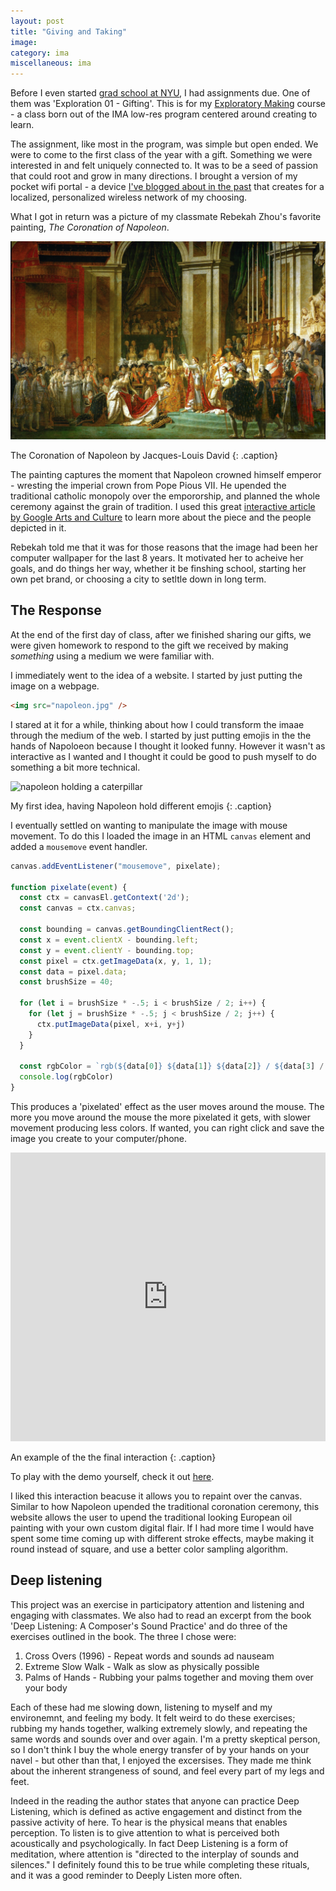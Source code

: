 ```yaml
---
layout: post
title: "Giving and Taking"
image: 
category: ima
miscellaneous: ima
---
```


Before I even started [grad school at NYU](https://itp.nyu.edu/lowres/), I had assignments due. One of them was 'Exploration 01 - Gifting'. This is for my [Exploratory Making](https://www.exploratorymaking.art/) course - a class born out of the IMA low-res program centered around creating to learn.

The assignment, like most in the program, was simple but open ended. We were to come to the first class of the year with a gift. Something we were interested in and felt uniquely connected to. It was to be a seed of passion that could root and grow in many directions. I brought a version of my pocket wifi portal - a device [I've blogged about in the past](https://leviv.cool/projects/2024/10/05/creating-a-pocket-wifi-portal.html) that creates for a localized, personalized wireless network of my choosing.

What I got in return was a picture of my classmate Rebekah Zhou's favorite painting, *The Coronation of Napoleon*.

![Napoleon](/assets/img/2025-07-11-giving-and-taking/napoleon.jpg)

The Coronation of Napoleon by Jacques-Louis David
{: .caption}

The painting captures the moment that Napoleon crowned himself emperor - wresting the imperial crown from Pope Pious VII. He upended the traditional catholic monopoly over the empororship, and planned the whole ceremony against the grain of tradition. I used this great [interactive article by Google Arts and Culture](https://artsandculture.google.com/story/story-of-a-coronation-palace-of-versailles/NgWhI7emoChPKw?hl=en) to learn more about the piece and the people depicted in it.

Rebekah told me that it was for those reasons that the image had been her computer wallpaper for the last 8 years. It motivated her to acheive her goals, and do things her way, whether it be finshing school, starting her own pet brand, or choosing a city to setltle down in long term.

## The Response

At the end of the first day of class, after we finished sharing our gifts, we were given homework to respond to the gift we received by making *something* using a medium we were familiar with.

I immediately went to the idea of a website. I started by just putting the image on a webpage.

```html
<img src="napoleon.jpg" />
```

I stared at it for a while, thinking about how I could transform the imaae through the medium of the web. I started by just putting emojis in the the hands of Napoloeon because I thought it looked funny. However it wasn't as interactive as I wanted and I thought it could be good to push myself to do something a bit more technical. 

![napoleon holding a caterpillar](/assets/img/2025-07-11-giving-and-taking/napoleon_emoji.png)

My first idea, having Napoleon hold different emojis 
{: .caption}

I eventually settled on wanting to manipulate the image with mouse movement. To do this I loaded the image in an HTML `canvas` element and added a `mousemove` event handler.

```javascript
canvas.addEventListener("mousemove", pixelate);

function pixelate(event) {
  const ctx = canvasEl.getContext('2d');
  const canvas = ctx.canvas;

  const bounding = canvas.getBoundingClientRect();
  const x = event.clientX - bounding.left;
  const y = event.clientY - bounding.top;
  const pixel = ctx.getImageData(x, y, 1, 1);
  const data = pixel.data;
  const brushSize = 40;

  for (let i = brushSize * -.5; i < brushSize / 2; i++) {
    for (let j = brushSize * -.5; j < brushSize / 2; j++) {
      ctx.putImageData(pixel, x+i, y+j)
    }
  }

  const rgbColor = `rgb(${data[0]} ${data[1]} ${data[2]} / ${data[3] / 255})`;
  console.log(rgbColor)
}
```

This produces a 'pixelated' effect as the user moves around the mouse. The more you move around the mouse the more pixelated it gets, with slower movement producing less colors. If wanted, you can right click and save the image you create to your computer/phone.

<iframe width="100%" height="462" src="https://www.youtube.com/embed/HGabGFG03jE" title="Napoleon" frameborder="0" allow="accelerometer; autoplay; clipboard-write; encrypted-media; gyroscope; picture-in-picture; web-share" referrerpolicy="strict-origin-when-cross-origin" allowfullscreen></iframe>

An example of the the final interaction
{: .caption}

To play with the demo yourself, check it out [here](https://leviv.cool/napoleon).

I liked this interaction beacuse it allows you to repaint over the canvas. Similar to how Napoleon upended the traditional coronation ceremony, this website allows the user to upend the traditional looking European oil painting with your own custom digital flair. If I had more time I would have spent some time coming up with different stroke effects, maybe making it round instead of square, and use a better color sampling algorithm.

## Deep listening

This project was an exercise in participatory attention and listening and engaging with classmates. We also had to read an excerpt from the book 'Deep Listening: A Composer's Sound Practice' and do three of the exercises outlined in the book. The three I chose were:

1. Cross Overs (1996) - Repeat words and sounds ad nauseam
2. Extreme Slow Walk - Walk as slow as physically possible
3. Palms of Hands - Rubbing your palms together and moving them over your body

Each of these had me slowing down, listening to myself and my environemnt, and feeling my body. It felt weird to do these exercises; rubbing my hands together, walking extremely slowly, and repeating the same words and sounds over and over again. I'm a pretty skeptical person, so I don't think I buy the whole energy transfer of by your hands on your navel - but other than that, I enjoyed the excersises. They made me think about the inherent strangeness of sound, and feel every part of my legs and feet. 

Indeed in the reading the author states that anyone can practice Deep Listening, which is defined as active engagement and distinct from the passive activity of here. To hear is the physical means that enables perception. To listen is to give attention to what is perceived both acoustically and psychologically. In fact Deep Listening is a form of meditation, where attention is "directed to the interplay of sounds and silences." I definitely found this to be true while completing these rituals, and it was a good reminder to Deeply Listen more often.